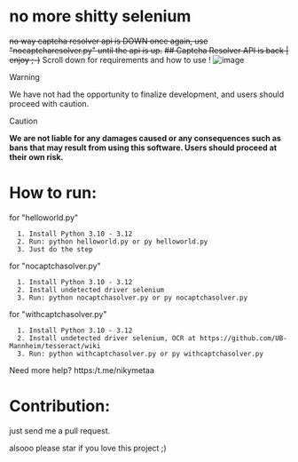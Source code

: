 # no more shitty selenium
~~no way captcha resolver api is DOWN once again, use "nocaptcharesolver.py" until the api is up.~~
~~## Captcha Resolver API is back | enjoy ;-)~~
Scroll down for requirements and how to use !
![image](https://github.com/user-attachments/assets/81f5c238-d0d6-45c9-8aa7-3fe7f112730e)
> [!WARNING]  
> We have not had the opportunity to finalize development, and users should proceed with caution.

> [!CAUTION]
> **We are not liable for any damages caused or any consequences such as bans that may result from using this software. Users should proceed at their own risk.**
# How to run:
for "helloworld.py"
```
  1. Install Python 3.10 - 3.12
  2. Run: python helloworld.py or py helloworld.py
  3. Just do the step
```
for "nocaptchasolver.py"
```
  1. Install Python 3.10 - 3.12
  2. Install undetected driver selenium
  3. Run: python nocaptchasolver.py or py nocaptchasolver.py
```
for "withcaptchasolver.py"
```
  1. Install Python 3.10 - 3.12
  2. Install undetected driver selenium, OCR at https://github.com/UB-Mannheim/tesseract/wiki
  3. Run: python withcaptchasolver.py or py withcaptchasolver.py
```
Need more help? https:/t.me/nikymetaa
# Contribution:
just send me a pull request.

alsooo please star if you love this project ;)
